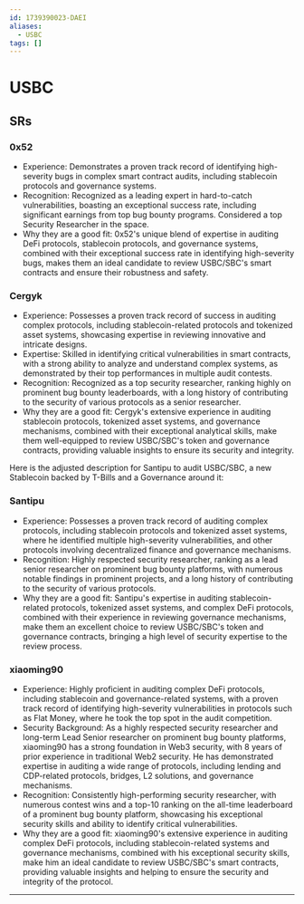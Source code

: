 ```yaml
---
id: 1739390023-DAEI
aliases:
  - USBC
tags: []
---
```


# USBC

## SRs


### 0x52

- Experience: Demonstrates a proven track record of identifying high-severity bugs in complex smart contract audits, including stablecoin protocols and governance systems.
- Recognition: Recognized as a leading expert in hard-to-catch vulnerabilities, boasting an exceptional success rate, including significant earnings from top bug bounty programs. Considered a top Security Researcher in the space.
- Why they are a good fit: 0x52's unique blend of expertise in auditing DeFi protocols, stablecoin protocols, and governance systems, combined with their exceptional success rate in identifying high-severity bugs, makes them an ideal candidate to review USBC/SBC's smart contracts and ensure their robustness and safety.

### Cergyk

- Experience: Possesses a proven track record of success in auditing complex protocols, including stablecoin-related protocols and tokenized asset systems, showcasing expertise in reviewing innovative and intricate designs.
- Expertise: Skilled in identifying critical vulnerabilities in smart contracts, with a strong ability to analyze and understand complex systems, as demonstrated by their top performances in multiple audit contests.
- Recognition: Recognized as a top security researcher, ranking highly on prominent bug bounty leaderboards, with a long history of contributing to the security of various protocols as a senior researcher.
- Why they are a good fit: Cergyk's extensive experience in auditing stablecoin protocols, tokenized asset systems, and governance mechanisms, combined with their exceptional analytical skills, make them well-equipped to review USBC/SBC's token and governance contracts, providing valuable insights to ensure its security and integrity.


Here is the adjusted description for Santipu to audit USBC/SBC, a new Stablecoin backed by T-Bills and a Governance around it:

### Santipu

- Experience: Possesses a proven track record of auditing complex protocols, including stablecoin protocols and tokenized asset systems, where he identified multiple high-severity vulnerabilities, and other protocols involving decentralized finance and governance mechanisms.
- Recognition: Highly respected security researcher, ranking as a lead senior researcher on prominent bug bounty platforms, with numerous notable findings in prominent projects, and a long history of contributing to the security of various protocols.
- Why they are a good fit: Santipu's expertise in auditing stablecoin-related protocols, tokenized asset systems, and complex DeFi protocols, combined with their experience in reviewing governance mechanisms, make them an excellent choice to review USBC/SBC's token and governance contracts, bringing a high level of security expertise to the review process.


### xiaoming90

- Experience: Highly proficient in auditing complex DeFi protocols, including stablecoin and governance-related systems, with a proven track record of identifying high-severity vulnerabilities in protocols such as Flat Money, where he took the top spot in the audit competition.
- Security Background: As a highly respected security researcher and long-term Lead Senior researcher on prominent bug bounty platforms, xiaoming90 has a strong foundation in Web3 security, with 8 years of prior experience in traditional Web2 security. He has demonstrated expertise in auditing a wide range of protocols, including lending and CDP-related protocols, bridges, L2 solutions, and governance mechanisms.
- Recognition: Consistently high-performing security researcher, with numerous contest wins and a top-10 ranking on the all-time leaderboard of a prominent bug bounty platform, showcasing his exceptional security skills and ability to identify critical vulnerabilities.
- Why they are a good fit: xiaoming90's extensive experience in auditing complex DeFi protocols, including stablecoin-related systems and governance mechanisms, combined with his exceptional security skills, make him an ideal candidate to review USBC/SBC's smart contracts, providing valuable insights and helping to ensure the security and integrity of the protocol.

---
